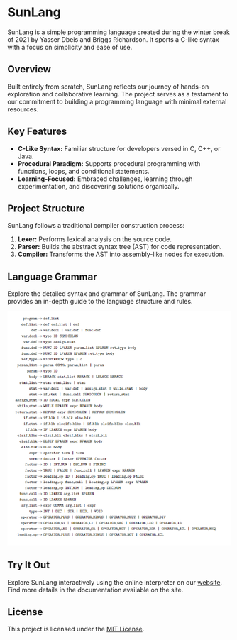 # SunLang

SunLang is a simple programming language created during the winter break of 2021 by Yasser Dbeis and Briggs Richardson. It sports a C-like syntax with a focus on simplicity and ease of use.

## Overview

Built entirely from scratch, SunLang reflects our journey of hands-on exploration and collaborative learning. The project serves as a testament to our commitment to building a programming language with minimal external resources.

## Key Features

- **C-Like Syntax:** Familiar structure for developers versed in C, C++, or Java.
- **Procedural Paradigm:** Supports procedural programming with functions, loops, and conditional statements.
- **Learning-Focused:** Embraced challenges, learning through experimentation, and discovering solutions organically.

## Project Structure

SunLang follows a traditional compiler construction process:

1. **Lexer:** Performs lexical analysis on the source code.
2. **Parser:** Builds the abstract syntax tree (AST) for code representation.
3. **Compiler:** Transforms the AST into assembly-like nodes for execution.

## Language Grammar

Explore the detailed syntax and grammar of SunLang. The grammar provides an in-depth guide to the language structure and rules.

![SunLang Grammar](public/assets/language-grammar.png)

## Try It Out

Explore SunLang interactively using the online interpreter on our [website](https://sunlang.org). Find more details in the documentation available on the site.

## License

This project is licensed under the [MIT License](LICENSE).